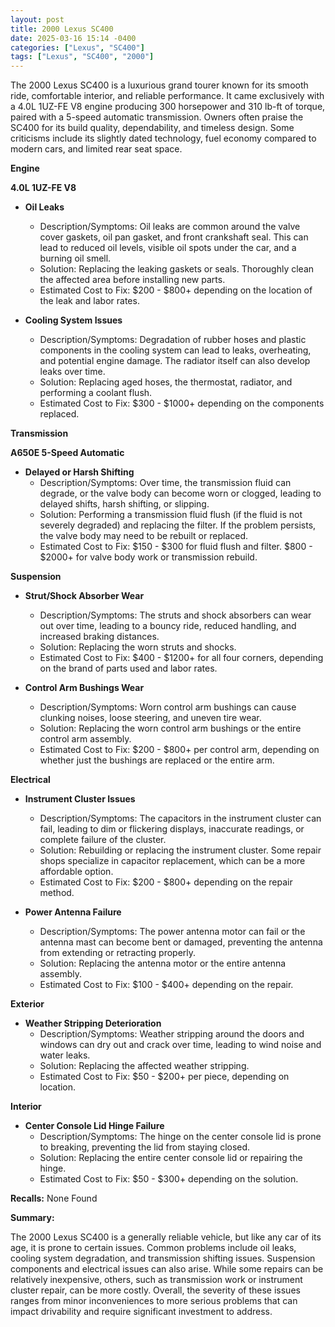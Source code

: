 ```yaml
---
layout: post
title: 2000 Lexus SC400
date: 2025-03-16 15:14 -0400
categories: ["Lexus", "SC400"]
tags: ["Lexus", "SC400", "2000"]
---
```

The 2000 Lexus SC400 is a luxurious grand tourer known for its smooth ride, comfortable interior, and reliable performance. It came exclusively with a 4.0L 1UZ-FE V8 engine producing 300 horsepower and 310 lb-ft of torque, paired with a 5-speed automatic transmission. Owners often praise the SC400 for its build quality, dependability, and timeless design. Some criticisms include its slightly dated technology, fuel economy compared to modern cars, and limited rear seat space.

**Engine**

**4.0L 1UZ-FE V8**

*   **Oil Leaks**
    *   Description/Symptoms: Oil leaks are common around the valve cover gaskets, oil pan gasket, and front crankshaft seal. This can lead to reduced oil levels, visible oil spots under the car, and a burning oil smell.
    *   Solution: Replacing the leaking gaskets or seals. Thoroughly clean the affected area before installing new parts.
    *   Estimated Cost to Fix: $200 - $800+ depending on the location of the leak and labor rates.

*   **Cooling System Issues**
    *   Description/Symptoms: Degradation of rubber hoses and plastic components in the cooling system can lead to leaks, overheating, and potential engine damage. The radiator itself can also develop leaks over time.
    *   Solution: Replacing aged hoses, the thermostat, radiator, and performing a coolant flush.
    *   Estimated Cost to Fix: $300 - $1000+ depending on the components replaced.

**Transmission**

**A650E 5-Speed Automatic**

*   **Delayed or Harsh Shifting**
    *   Description/Symptoms: Over time, the transmission fluid can degrade, or the valve body can become worn or clogged, leading to delayed shifts, harsh shifting, or slipping.
    *   Solution: Performing a transmission fluid flush (if the fluid is not severely degraded) and replacing the filter. If the problem persists, the valve body may need to be rebuilt or replaced.
    *   Estimated Cost to Fix: $150 - $300 for fluid flush and filter. $800 - $2000+ for valve body work or transmission rebuild.

**Suspension**

*   **Strut/Shock Absorber Wear**
    *   Description/Symptoms: The struts and shock absorbers can wear out over time, leading to a bouncy ride, reduced handling, and increased braking distances.
    *   Solution: Replacing the worn struts and shocks.
    *   Estimated Cost to Fix: $400 - $1200+ for all four corners, depending on the brand of parts used and labor rates.

*   **Control Arm Bushings Wear**
    *   Description/Symptoms: Worn control arm bushings can cause clunking noises, loose steering, and uneven tire wear.
    *   Solution: Replacing the worn control arm bushings or the entire control arm assembly.
    *   Estimated Cost to Fix: $200 - $800+ per control arm, depending on whether just the bushings are replaced or the entire arm.

**Electrical**

*   **Instrument Cluster Issues**
    *   Description/Symptoms: The capacitors in the instrument cluster can fail, leading to dim or flickering displays, inaccurate readings, or complete failure of the cluster.
    *   Solution: Rebuilding or replacing the instrument cluster. Some repair shops specialize in capacitor replacement, which can be a more affordable option.
    *   Estimated Cost to Fix: $200 - $800+ depending on the repair method.

*   **Power Antenna Failure**
    *   Description/Symptoms: The power antenna motor can fail or the antenna mast can become bent or damaged, preventing the antenna from extending or retracting properly.
    *   Solution: Replacing the antenna motor or the entire antenna assembly.
    *   Estimated Cost to Fix: $100 - $400+ depending on the repair.

**Exterior**

*   **Weather Stripping Deterioration**
    *   Description/Symptoms: Weather stripping around the doors and windows can dry out and crack over time, leading to wind noise and water leaks.
    *   Solution: Replacing the affected weather stripping.
    *   Estimated Cost to Fix: $50 - $200+ per piece, depending on location.

**Interior**

*   **Center Console Lid Hinge Failure**
    *   Description/Symptoms: The hinge on the center console lid is prone to breaking, preventing the lid from staying closed.
    *   Solution: Replacing the entire center console lid or repairing the hinge.
    *   Estimated Cost to Fix: $50 - $300+ depending on the solution.

**Recalls:** None Found

**Summary:**

The 2000 Lexus SC400 is a generally reliable vehicle, but like any car of its age, it is prone to certain issues. Common problems include oil leaks, cooling system degradation, and transmission shifting issues. Suspension components and electrical issues can also arise. While some repairs can be relatively inexpensive, others, such as transmission work or instrument cluster repair, can be more costly. Overall, the severity of these issues ranges from minor inconveniences to more serious problems that can impact drivability and require significant investment to address.

